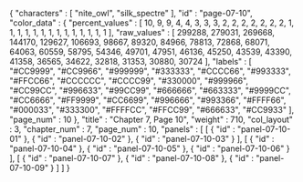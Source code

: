 {
  "characters" : [
    "nite_owl",
    "silk_spectre"
  ],
  "id" : "page-07-10",
  "color_data" : {
    "percent_values" : [
      10,
      9,
      9,
      4,
      4,
      3,
      3,
      3,
      2,
      2,
      2,
      2,
      2,
      2,
      2,
      1,
      1,
      1,
      1,
      1,
      1,
      1,
      1,
      1,
      1,
      1,
      1,
      1,
      1
    ],
    "raw_values" : [
      299288,
      279031,
      269668,
      144170,
      129627,
      106693,
      98667,
      89320,
      84966,
      78813,
      72868,
      68071,
      64063,
      60559,
      58795,
      54346,
      49701,
      47951,
      46136,
      45250,
      43539,
      43390,
      41358,
      36565,
      34622,
      32818,
      31353,
      30880,
      30724
    ],
    "labels" : [
      "#CC9999",
      "#CC9966",
      "#999999",
      "#333333",
      "#CCCC66",
      "#993333",
      "#FFCC66",
      "#CCCCCC",
      "#CCCC99",
      "#330000",
      "#999966",
      "#CC99CC",
      "#996633",
      "#99CC99",
      "#666666",
      "#663333",
      "#9999CC",
      "#CC6666",
      "#FF9999",
      "#CC6699",
      "#996666",
      "#993366",
      "#FFFF66",
      "#000033",
      "#333300",
      "#FFFFCC",
      "#FFCC99",
      "#666633",
      "#CC9933"
    ],
    "page_num" : 10
  },
  "title" : "Chapter 7, Page 10",
  "weight" : 710,
  "col_layout" : 3,
  "chapter_num" : 7,
  "page_num" : 10,
  "panels" : [
    [
      {
        "id" : "panel-07-10-01"
      },
      {
        "id" : "panel-07-10-02"
      },
      {
        "id" : "panel-07-10-03"
      }
    ],
    [
      {
        "id" : "panel-07-10-04"
      },
      {
        "id" : "panel-07-10-05"
      },
      {
        "id" : "panel-07-10-06"
      }
    ],
    [
      {
        "id" : "panel-07-10-07"
      },
      {
        "id" : "panel-07-10-08"
      },
      {
        "id" : "panel-07-10-09"
      }
    ]
  ]
}

